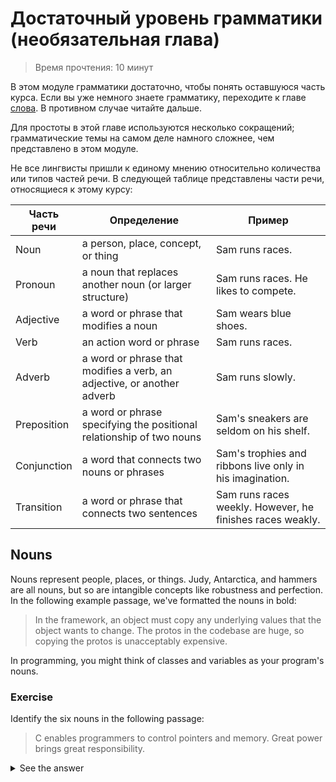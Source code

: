 # Достаточный уровень грамматики (необязательная глава)
> Время прочтения: 10 минут

В этом модуле грамматики достаточно, чтобы понять оставшуюся часть курса. Если вы уже немного знаете грамматику, переходите к главе [слова](./todo.md). В противном случае читайте дальше.

Для простоты в этой главе используются несколько сокращений; грамматические темы на самом деле намного сложнее, чем представлено в этом модуле.

Не все лингвисты пришли к единому мнению относительно количества или типов частей речи. В следующей таблице представлены части речи, относящиеся к этому курсу:

| Часть речи     | Определение                                                            | Пример                                        |
|----------------|------------------------------------------------------------------------|-----------------------------------------------|
| Noun           | a person, place, concept, or thing                                     | Sam runs races.                               |
| Pronoun        | a noun that replaces another noun (or larger structure)                | Sam runs races. He likes to compete.          |
| Adjective      | a word or phrase that modifies a noun                                  | Sam wears blue shoes.                         |
| Verb           | an action word or phrase                                               | Sam runs races.                               |
| Adverb         | a word or phrase that modifies a verb, an adjective, or another adverb | Sam runs slowly.                              |
| Preposition    | a word or phrase specifying the positional relationship of two nouns   | Sam's sneakers are seldom on his shelf.       |
| Conjunction    | a word that connects two nouns or phrases                              | Sam's trophies and ribbons live only in his imagination. |
| Transition     | a word or phrase that connects two sentences                           | Sam runs races weekly. However, he finishes races weakly. |


## Nouns

Nouns represent people, places, or things. Judy, Antarctica, and hammers are all nouns, but so are intangible concepts like robustness and perfection. In the following example passage, we've formatted the nouns in bold:

> In the framework, an object must copy any underlying values that the object wants to change. The protos in the codebase are huge, so copying the protos is unacceptably expensive.

In programming, you might think of classes and variables as your program's nouns.

### Exercise
Identify the six nouns in the following passage:

> C enables programmers to control pointers and memory. Great power brings great responsibility.

<details>

<summary>See the answer</summary>

You can find the nouns in boldface:
> C enables programmers to control pointers and memory. Great power brings great responsibility.
Now suppose the second sentence was the following:
> Great control brings great responsibility.
Is "control" a verb or is it a noun?

In this context, "control" is a noun, even though "to control" in the first sentence is a verb. Many words in English serve as a noun in some contexts and a verb in others.
</details>
